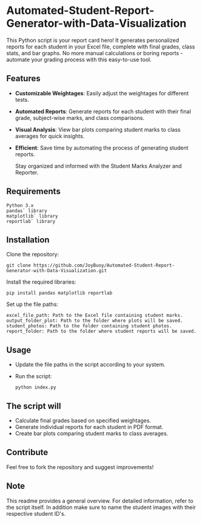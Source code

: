 # Automated-Student-Report-Generator-with-Data-Visualization

This Python script is your report card hero! It generates personalized reports for each student in your Excel file, complete with final grades, class stats, and bar graphs. No more manual calculations or boring reports - automate your grading process with this easy-to-use tool.

<h2>Features</h2>

- **Customizable Weightages**: Easily adjust the weightages for different tests.
- **Automated Reports**: Generate reports for each student with their final grade, subject-wise marks, and class comparisons.
- **Visual Analysis**: View bar plots comparing student marks to class averages for quick insights.
- **Efficient**: Save time by automating the process of generating student reports.

  Stay organized and informed with the Student Marks Analyzer and Reporter.

<h2>Requirements</h2>

    Python 3.x
    pandas` library
    matplotlib` library
    reportlab` library
    

<h2>Installation</h2>
 Clone the repository:

    git clone https://github.com/JoyBuoy/Automated-Student-Report-Generator-with-Data-Visualization.git
    
Install the required libraries:

    pip install pandas matplotlib reportlab
    
Set up the file paths:

    excel_file_path: Path to the Excel file containing student marks.
    output_folder_plot: Path to the folder where plots will be saved.
    student_photos: Path to the folder containing student photos.
    report_folder: Path to the folder where student reports will be saved.
    
<h2>Usage</h2>

- Update the file paths in the script according to your system.
  
- Run the script:

      python index.py
  
<h2>The script will</h2>

- Calculate final grades based on specified weightages.
- Generate individual reports for each student in PDF format.
- Create bar plots comparing student marks to class averages.


<h2>Contribute</h2>
Feel free to fork the repository and suggest improvements!

<h2>Note</h2>
This readme provides a general overview. For detailed information, refer to the script itself.
In addition make sure to name the student images with their respective student ID's.
